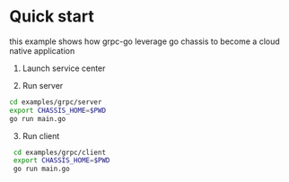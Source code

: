 # Quick start
this example shows how grpc-go leverage go chassis to become a cloud native application

1. Launch service center

2. Run server

```sh 
cd examples/grpc/server
export CHASSIS_HOME=$PWD
go run main.go

```

3. Run client
```sh 
 cd examples/grpc/client
 export CHASSIS_HOME=$PWD
 go run main.go
 
```